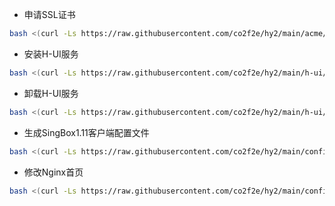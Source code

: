 * 申请SSL证书
```bash
bash <(curl -Ls https://raw.githubusercontent.com/co2f2e/hy2/main/acme/acme2.0.sh)
```

* 安装H-UI服务
```bash
bash <(curl -Ls https://raw.githubusercontent.com/co2f2e/hy2/main/h-ui/install_hui.sh)
```

* 卸载H-UI服务
```bash
bash <(curl -Ls https://raw.githubusercontent.com/co2f2e/hy2/main/h-ui/uninstall_hui.sh)
```

* 生成SingBox1.11客户端配置文件
```bash
bash <(curl -Ls https://raw.githubusercontent.com/co2f2e/hy2/main/config/create_singbox_client_config_file.sh)
```

* 修改Nginx首页
```bash
bash <(curl -Ls https://raw.githubusercontent.com/co2f2e/hy2/main/config/create_index.sh)
```






